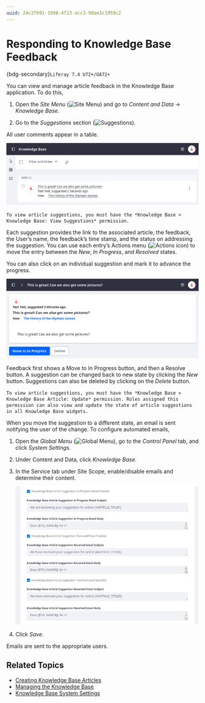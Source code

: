 ```yaml
---
uuid: 24c2f691-1998-4f23-acc3-99ae1c1959c2
---
```

# Responding to Knowledge Base Feedback

{bdg-secondary}`Liferay 7.4 U72+/GA72+`

You can view and manage article feedback in the Knowledge Base application. To do this,

1. Open the *Site Menu* (![Site Menu](../../images/icon-menu.png)) and go to *Content and Data* &rarr; *Knowledge Base*.

1. Go to the *Suggestions* section (![Suggestions](../../images/icon-comments-w.png)).

All user comments appear in a table.

![Access article feedback in the app's Suggestions tab.](./responding-to-knowledge-base-feedback/images/01.png)

```{note}
To view article suggestions, you must have the *Knowledge Base > Knowledge Base: View Suggestions* permission.
```

Each suggestion provides the link to the associated article, the feedback, the User’s name, the feedback’s time stamp, and the status on addressing the suggestion. You can use each entry’s Actions menu (![Actions icon](../../images/icon-actions.png)) to move the entry between the *New*, *In Progress*, and *Resolved* states.

You can also click on an individual suggestion and mark it to advance the progress.

![Track the progress of suggestions.](./responding-to-knowledge-base-feedback/images/02.png)

Feedback first shows a Move to In Progress button, and then a Resolve button. A suggestion can be changed back to new state by clicking the *New* button. Suggestions can also be deleted by clicking on the *Delete* button.

```{note}
To view article suggestions, you must have the *Knowledge Base > Knowledge Base Article: Update* permission. Roles assigned this permission can also view and update the state of article suggestions in all Knowledge Base widgets.
```

When you move the suggestion to a different state, an email is sent notifying the user of the change. To configure automated emails,

1. Open the *Global Menu* (![Global Menu](../../images/icon-applications-menu.png)), go to the *Control Panel* tab, and click *System Settings*.

1. Under Content and Data, click *Knowledge Base*.

1. In the Service tab under Site Scope, enable/disable emails and determine their content.

   ![Configure the app to send emails for feedback.](./responding-to-knowledge-base-feedback/images/03.png)

1. Click *Save*.

Emails are sent to the appropriate users.

## Related Topics

* [Creating Knowledge Base Articles](./creating-knowledge-base-articles.md)
* [Managing the Knowledge Base](./managing-the-knowledge-base.md)
* [Knowledge Base System Settings](./knowledge-base-system-settings.md)